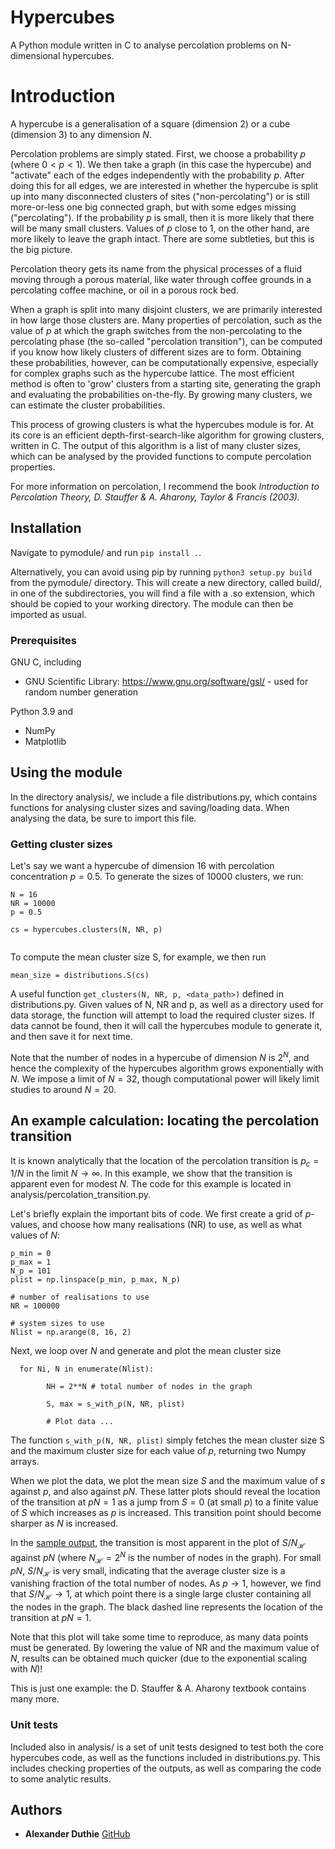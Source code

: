 # Hypercubes

A Python module written in C to analyse percolation problems on N-dimensional hypercubes. 

# Introduction

A hypercube is a generalisation of a square (dimension $2$) or a cube (dimension $3$) to any dimension $N$. 

Percolation problems are simply stated. First, we choose a probability $p$ (where $0< p < 1$). We then take a graph (in this case the hypercube) and "activate" each of the edges independently with the probability $p$. After doing this for all edges, we are interested in whether the hypercube is split up into many disconnected clusters of sites ("non-percolating") or is still more-or-less one big connected graph, but with some edges missing ("percolating"). If the probability $p$ is small, then it is more likely that there will be many small clusters. Values of $p$ close to $1$, on the other hand, are more likely to leave the graph intact. There are some subtleties, but this is the big picture. 

Percolation theory gets its name from the physical processes of a fluid moving through a porous material, like water through coffee grounds in a percolating coffee machine, or oil in a porous rock bed. 

When a graph is split into many disjoint clusters, we are primarily interested in how large those clusters are. Many properties of percolation, such as the value of $p$ at which the graph switches from the non-percolating to the percolating phase (the so-called "percolation transition"), can be computed if you know how likely clusters of different sizes are to form. Obtaining these probabilities, however, can be computationally expensive, especially for complex graphs such as the hypercube lattice. The most efficient method is often to 'grow' clusters from a starting site, generating the graph and evaluating the probabilities on-the-fly. By growing many clusters, we can estimate the cluster probabilities. 

This process of growing clusters is what the hypercubes module is for. At its core is an efficient depth-first-search-like algorithm for growing clusters, written in C. The output of this algorithm is a list of many cluster sizes, which can be analysed by the provided functions to compute percolation properties.

For more information on percolation, I recommend the book *Introduction to Percolation Theory, D. Stauffer & A. Aharony, Taylor & Francis (2003).*

## Installation

Navigate to pymodule/ and run `pip install .`. 

Alternatively, you can avoid using pip by running `python3 setup.py build` from the pymodule/ directory. This will create a new directory, called build/, in one of the subdirectories, you will find a file with a .so extension, which should be copied to your working directory. The module can then be imported as usual.


### Prerequisites

GNU C, including

* GNU Scientific Library: https://www.gnu.org/software/gsl/ - used for random number generation

Python 3.9 and

* NumPy
* Matplotlib

## Using the module

In the directory analysis/, we include a file distributions.py, which contains functions for analysing cluster sizes and saving/loading data. When analysing the data, be sure to import this file.

### Getting cluster sizes

Let's say we want a hypercube of dimension 16 with percolation concentration $p = 0.5$. To generate the sizes of $10000$ clusters, we run:

```
N = 16
NR = 10000
p = 0.5

cs = hypercubes.clusters(N, NR, p)


```

To compute the mean cluster size S, for example, we then run

```
mean_size = distributions.S(cs)
```

A useful function `get_clusters(N, NR, p, <data_path>)` defined in distributions.py. Given values of N, NR and p, as well as a directory used for data storage, the function will attempt to load the required cluster sizes. If data cannot be found, then it will call the hypercubes module to generate it, and then save it for next time.

Note that the number of nodes in a hypercube of dimension $N$ is $2^N$, and hence the complexity of the hypercubes algorithm grows exponentially with $N$. We impose a limit of $N=32$, though computational power will likely limit studies to around $N=20$.

## An example calculation: locating the percolation transition

It is known analytically that the location of the percolation transition is $p_c = 1/N$ in the limit $N\to\infty$. In this example, we show that the transition is apparent even for modest $N$. The code for this example is located in analysis/percolation_transition.py.

Let's briefly explain the important bits of code. We first create a grid of $p$-values, and choose how many realisations (NR) to use, as well as what values of $N$:
```
p_min = 0
p_max = 1
N_p = 101
plist = np.linspace(p_min, p_max, N_p)

# number of realisations to use
NR = 100000

# system sizes to use
Nlist = np.arange(8, 16, 2)
```

Next, we loop over $N$ and generate and plot the mean cluster size

```
  for Ni, N in enumerate(Nlist):

        NH = 2**N # total number of nodes in the graph

        S, max = s_with_p(N, NR, plist)

        # Plot data ...
```
The function `s_with_p(N, NR, plist)` simply fetches the mean cluster size S and the maximum cluster size for each value of $p$, returning two Numpy arrays. 

When we plot the data, we plot the mean size $S$ and the maximum value of $s$ against $p$, and also against $pN$. These latter plots should reveal the location of the transition at $pN=1$ as a jump from $S=0$ (at small $p$) to a finite value of $S$ which increases as $p$ is increased. This transition point should become sharper as $N$ is increased.

In the [sample output](https://github.com/ajd213/hypercubes/blob/master/analysis/example_hypercube_percolation.pdf), the transition is most apparent in the plot of $S/N_\mathcal{H}$ against $pN$ (where $N_\mathcal{H}=2^N$ is the number of nodes in the graph). For small $pN$, $S/N_\mathcal{H}$ is very small, indicating that the average cluster size is a vanishing fraction of the total number of nodes. As $p\to 1$, however, we find that $S/N_\mathcal{H}\to 1$, at which point there is a single large cluster containing all the nodes in the graph. The black dashed line represents the location of the transition at $pN=1$. 

Note that this plot will take some time to reproduce, as many data points must be generated. By lowering the value of NR and the maximum value of $N$, results can be obtained much quicker (due to the exponential scaling with $N$)!

This is just one example: the D. Stauffer & A. Aharony textbook contains many more. 

### Unit tests

Included also in analysis/ is a set of unit tests designed to test both the core hypercubes code, as well as the functions included in distributions.py. This includes checking properties of the outputs, as well as comparing the code to some analytic results.

## Authors

* **Alexander Duthie** [GitHub](https://github.com/ajd213)
